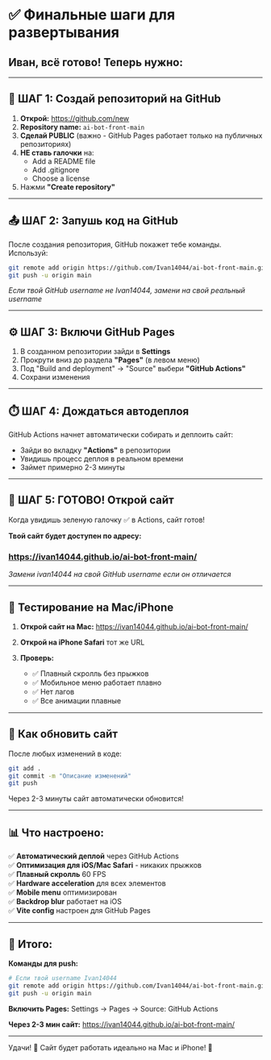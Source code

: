 # ✅ Финальные шаги для развертывания

## Иван, всё готово! Теперь нужно:

---

## 📝 ШАГ 1: Создай репозиторий на GitHub

1. **Открой:** https://github.com/new
2. **Repository name:** `ai-bot-front-main`
3. **Сделай PUBLIC** (важно - GitHub Pages работает только на публичных репозиториях)
4. **НЕ ставь галочки** на:
   - Add a README file
   - Add .gitignore
   - Choose a license
5. Нажми **"Create repository"**

---

## 📤 ШАГ 2: Запушь код на GitHub

После создания репозитория, GitHub покажет тебе команды. Используй:

```bash
git remote add origin https://github.com/Ivan14044/ai-bot-front-main.git
git push -u origin main
```

*Если твой GitHub username не Ivan14044, замени на свой реальный username*

---

## ⚙️ ШАГ 3: Включи GitHub Pages

1. В созданном репозитории зайди в **Settings**
2. Прокрути вниз до раздела **"Pages"** (в левом меню)
3. Под "Build and deployment" -> "Source" выбери **"GitHub Actions"**
4. Сохрани изменения

---

## ⏱️ ШАГ 4: Дождаться автодеплоя

GitHub Actions начнет автоматически собирать и деплоить сайт:
- Зайди во вкладку **"Actions"** в репозитории
- Увидишь процесс деплоя в реальном времени
- Займет примерно 2-3 минуты

---

## 🎉 ШАГ 5: ГОТОВО! Открой сайт

Когда увидишь зеленую галочку ✅ в Actions, сайт готов!

**Твой сайт будет доступен по адресу:**
### https://ivan14044.github.io/ai-bot-front-main/

*Замени ivan14044 на свой GitHub username если он отличается*

---

## 📱 Тестирование на Mac/iPhone

1. **Открой сайт на Mac:**
   https://ivan14044.github.io/ai-bot-front-main/

2. **Открой на iPhone Safari** тот же URL

3. **Проверь:**
   - ✅ Плавный скролль без прыжков
   - ✅ Мобильное меню работает плавно
   - ✅ Нет лагов
   - ✅ Все анимации плавные

---

## 🔄 Как обновить сайт

После любых изменений в коде:

```bash
git add .
git commit -m "Описание изменений"
git push
```

Через 2-3 минуты сайт автоматически обновится!

---

## 📊 Что настроено:

✅ **Автоматический деплой** через GitHub Actions  
✅ **Оптимизация для iOS/Mac Safari** - никаких прыжков  
✅ **Плавный скролль** 60 FPS  
✅ **Hardware acceleration** для всех элементов  
✅ **Mobile menu** оптимизирован  
✅ **Backdrop blur** работает на iOS  
✅ **Vite config** настроен для GitHub Pages

---

## 🎯 Итого:

**Команды для push:**
```bash
# Если твой username Ivan14044
git remote add origin https://github.com/Ivan14044/ai-bot-front-main.git
git push -u origin main
```

**Включить Pages:**
Settings → Pages → Source: GitHub Actions

**Через 2-3 мин сайт:**
https://ivan14044.github.io/ai-bot-front-main/

---

Удачи! 🚀 Сайт будет работать идеально на Mac и iPhone! 🍎

